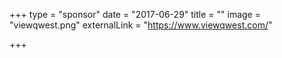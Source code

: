 +++
type = "sponsor"
date = "2017-06-29"
title = ""
image = "viewqwest.png"
externalLink = "https://www.viewqwest.com/"

+++